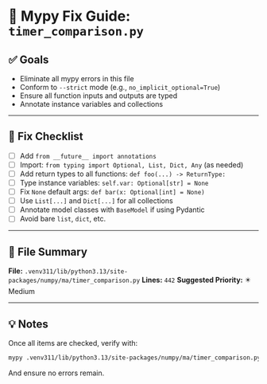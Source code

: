 # 🧠 Mypy Fix Guide: `timer_comparison.py`

## ✅ Goals
- Eliminate all mypy errors in this file
- Conform to `--strict` mode (e.g., `no_implicit_optional=True`)
- Ensure all function inputs and outputs are typed
- Annotate instance variables and collections

---

## 🔧 Fix Checklist

- [ ] Add `from __future__ import annotations`
- [ ] Import: `from typing import Optional, List, Dict, Any` (as needed)
- [ ] Add return types to all functions: `def foo(...) -> ReturnType:`
- [ ] Type instance variables: `self.var: Optional[str] = None`
- [ ] Fix `None` default args: `def bar(x: Optional[int] = None)`
- [ ] Use `List[...]` and `Dict[...]` for all collections
- [ ] Annotate model classes with `BaseModel` if using Pydantic
- [ ] Avoid bare `list`, `dict`, etc.

---

## 📁 File Summary

**File:** `.venv311/lib/python3.13/site-packages/numpy/ma/timer_comparison.py`
**Lines:** `442`
**Suggested Priority:** ✴️ Medium

---

## 💡 Notes

Once all items are checked, verify with:

```bash
mypy .venv311/lib/python3.13/site-packages/numpy/ma/timer_comparison.py --strict
```

And ensure no errors remain.
